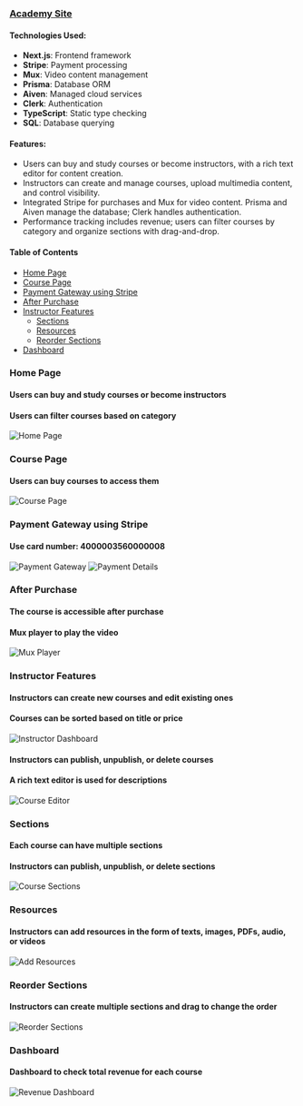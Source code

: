 ### [Academy Site](https://academy-sable.vercel.app/)

#### Technologies Used:
- **Next.js**: Frontend framework
- **Stripe**: Payment processing
- **Mux**: Video content management
- **Prisma**: Database ORM
- **Aiven**: Managed cloud services
- **Clerk**: Authentication
- **TypeScript**: Static type checking
- **SQL**: Database querying

#### Features:
- Users can buy and study courses or become instructors, with a rich text editor for content creation.
- Instructors can create and manage courses, upload multimedia content, and control visibility.
- Integrated Stripe for purchases and Mux for video content. Prisma and Aiven manage the database; Clerk handles authentication.
- Performance tracking includes revenue; users can filter courses by category and organize sections with drag-and-drop.

#### Table of Contents
- [Home Page](#home-page)
- [Course Page](#course-page)
- [Payment Gateway using Stripe](#payment-gateway-using-stripe)
- [After Purchase](#after-purchase)
- [Instructor Features](#instructor-features)
  - [Sections](#sections)
  - [Resources](#resources)
  - [Reorder Sections](#reorder-sections)
- [Dashboard](#dashboard)

### Home Page
#### Users can buy and study courses or become instructors
#### Users can filter courses based on category
![Home Page](https://github.com/vikas107sharma/Academy-resource-MD/raw/main/Aspose.Words.23246edb-66aa-45b1-ac75-684b0ce494a7.001.png)

### Course Page
#### Users can buy courses to access them
![Course Page](https://github.com/vikas107sharma/Academy-resource-MD/raw/main/Aspose.Words.23246edb-66aa-45b1-ac75-684b0ce494a7.002.png)

### Payment Gateway using Stripe
#### Use card number: 4000003560000008
![Payment Gateway](https://github.com/vikas107sharma/Academy-resource-MD/raw/main/Aspose.Words.23246edb-66aa-45b1-ac75-684b0ce494a7.004.png)
![Payment Details](https://github.com/vikas107sharma/Academy-resource-MD/raw/main/Aspose.Words.23246edb-66aa-45b1-ac75-684b0ce494a7.005.png)

### After Purchase
#### The course is accessible after purchase
#### Mux player to play the video
![Mux Player](https://github.com/vikas107sharma/Academy-resource-MD/raw/main/Aspose.Words.23246edb-66aa-45b1-ac75-684b0ce494a7.006.png)

### Instructor Features
#### Instructors can create new courses and edit existing ones
#### Courses can be sorted based on title or price
![Instructor Dashboard](https://github.com/vikas107sharma/Academy-resource-MD/raw/main/Aspose.Words.23246edb-66aa-45b1-ac75-684b0ce494a7.007.png)

#### Instructors can publish, unpublish, or delete courses
#### A rich text editor is used for descriptions
![Course Editor](https://github.com/vikas107sharma/Academy-resource-MD/raw/main/Aspose.Words.23246edb-66aa-45b1-ac75-684b0ce494a7.008.png)

### Sections
#### Each course can have multiple sections
#### Instructors can publish, unpublish, or delete sections
![Course Sections](https://github.com/vikas107sharma/Academy-resource-MD/raw/main/Aspose.Words.23246edb-66aa-45b1-ac75-684b0ce494a7.010.png)

### Resources
#### Instructors can add resources in the form of texts, images, PDFs, audio, or videos
![Add Resources](https://github.com/vikas107sharma/Academy-resource-MD/raw/main/Aspose.Words.23246edb-66aa-45b1-ac75-684b0ce494a7.011.png)

### Reorder Sections
#### Instructors can create multiple sections and drag to change the order
![Reorder Sections](https://github.com/vikas107sharma/Academy-resource-MD/raw/main/Aspose.Words.23246edb-66aa-45b1-ac75-684b0ce494a7.012.png)

### Dashboard
#### Dashboard to check total revenue for each course
![Revenue Dashboard](https://github.com/vikas107sharma/Academy-resource-MD/raw/main/Aspose.Words.23246edb-66aa-45b1-ac75-684b0ce494a7.013.png)
